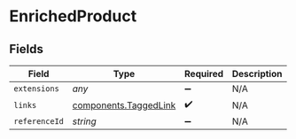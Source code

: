 # EnrichedProduct


## Fields

| Field                                                          | Type                                                           | Required                                                       | Description                                                    |
| -------------------------------------------------------------- | -------------------------------------------------------------- | -------------------------------------------------------------- | -------------------------------------------------------------- |
| `extensions`                                                   | *any*                                                          | :heavy_minus_sign:                                             | N/A                                                            |
| `links`                                                        | [components.TaggedLink](../../models/components/taggedlink.md) | :heavy_check_mark:                                             | N/A                                                            |
| `referenceId`                                                  | *string*                                                       | :heavy_minus_sign:                                             | N/A                                                            |